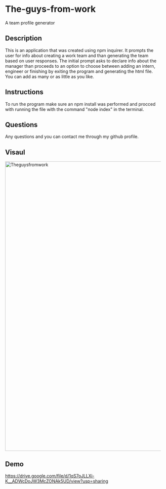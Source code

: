 # The-guys-from-work

A team profile generator

## Description

This is an application that was created using npm inquirer. It prompts the user for info
about creating a work team and than generating the team based on user responses. The initial prompt asks to declare info about the manager than proceeds to an option to choose between adding an intern, engineer or finishing by exiting the program and generating the html file. You can add as many or as little as you like.

## Instructions

To run the program make sure an npm install was performed and procced with running the file with the command "node index" in the terminal.

## Questions

Any questions and you can contact me through my github profile.

## Visaul

<img width="937" alt="Theguysfromwork" src="https://user-images.githubusercontent.com/73912705/108609642-4505cd80-739d-11eb-8072-a429d0a45f45.PNG">

## Demo

https://drive.google.com/file/d/1qS7oJLLXi-K__ADWcDoJW3McZONAk5UD/view?usp=sharing
